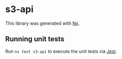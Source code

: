 # s3-api

This library was generated with [Nx](https://nx.dev).

## Running unit tests

Run `nx test s3-api` to execute the unit tests via [Jest](https://jestjs.io).
